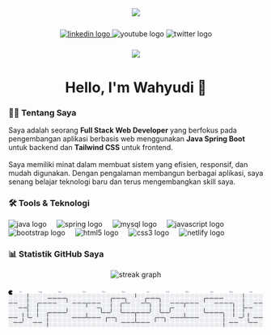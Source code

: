 <div align="center">
  <img height="150" src="https://media.giphy.com/media/M9gbBd9nbDrOTu1Mqx/giphy.gif" />
</div>

###

<div align="center">
  <a href="https://www.linkedin.com/in/ahmad-wahyudi-tanjung-b09377313/" target="_blank">
    <img src="https://img.shields.io/static/v1?message=LinkedIn&logo=linkedin&label=&color=0077B5&logoColor=white&labelColor=&style=for-the-badge" height="25" alt="linkedin logo" />
  </a>
  <img src="https://img.shields.io/static/v1?message=Youtube&logo=youtube&label=&color=FF0000&logoColor=white&labelColor=&style=for-the-badge" height="25" alt="youtube logo" />
  <img src="https://img.shields.io/static/v1?message=Twitter&logo=twitter&label=&color=1DA1F2&logoColor=white&labelColor=&style=for-the-badge" height="25" alt="twitter logo" />
</div>

###

<div align="center">
  <img src="https://visitor-badge.laobi.icu/badge?page_id=maurodesouza.maurodesouza&" />
</div>

###

<h1 align="center">Hello, I'm Wahyudi 👋</h1>

###

<h3 align="left">🧑‍💼 Tentang Saya</h3>

<p align="left">
  Saya adalah seorang <strong>Full Stack Web Developer</strong> yang berfokus pada pengembangan aplikasi berbasis web menggunakan <strong>Java Spring Boot</strong> untuk backend dan <strong>Tailwind CSS</strong> untuk frontend. <br><br>
  Saya memiliki minat dalam membuat sistem yang efisien, responsif, dan mudah digunakan. Dengan pengalaman membangun berbagai aplikasi, saya senang belajar teknologi baru dan terus mengembangkan skill saya.
</p>

###

<h3 align="left">🛠 Tools & Teknologi</h3>

<div align="left">
  <img src="https://cdn.jsdelivr.net/gh/devicons/devicon/icons/java/java-original-wordmark.svg" height="40" alt="java logo" />
  <img width="12" />
  <img src="https://cdn.jsdelivr.net/gh/devicons/devicon/icons/spring/spring-original-wordmark.svg" height="40" alt="spring logo" />
  <img width="12" />
  <img src="https://cdn.jsdelivr.net/gh/devicons/devicon/icons/mysql/mysql-original-wordmark.svg" height="40" alt="mysql logo" />
  <img width="12" />
  <img src="https://cdn.jsdelivr.net/gh/devicons/devicon/icons/javascript/javascript-original.svg" height="40" alt="javascript logo" />
  <img width="12" />
  <img src="https://www.vectorlogo.zone/logos/getbootstrap/getbootstrap-icon.svg" height="40" alt="bootstrap logo" />
  <img width="12" />
  <img src="https://cdn.jsdelivr.net/gh/devicons/devicon/icons/html5/html5-original.svg" height="40" alt="html5 logo" />
  <img width="12" />
  <img src="https://cdn.jsdelivr.net/gh/devicons/devicon/icons/css3/css3-original.svg" height="40" alt="css3 logo" />
  <img width="12" />
  <img src="https://www.vectorlogo.zone/logos/netlify/netlify-icon.svg" height="40" alt="netlify logo" />
</div>

###

<h3 align="left">📊 Statistik GitHub Saya</h3>

<div align="center">
  <img src="https://streak-stats.demolab.com?user=maurodesouza&locale=en&mode=daily&theme=dark&hide_border=false&border_radius=5&order=3" height="220" alt="streak graph" />
</div>

###

![Pacman](https://github.com/Wahyudi120505/Wahyudi120505/raw/output/pacman-contribution-graph.svg)

###


